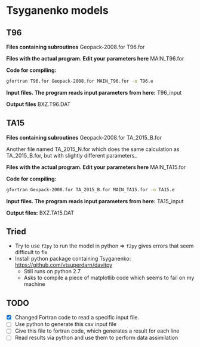 # Tsyganenko models

## T96
__Files containing subroutines__
Geopack-2008.for
T96.for

__Files with the actual program. Edit your parameters here__
MAIN_T96.for

__Code for compiling:__

```bash
gfortran T96.for Geopack-2008.for MAIN_T96.for -o T96.e
```
__Input files. The program reads input parameters from here:__
T96_input

__Output files__
BXZ.T96.DAT

## TA15

__Files containing subroutines__
Geopack-2008.for
TA_2015_B.for

Another file named TA_2015_N.for which does the same calculation as TA_2015_B.for, but with slightly different parameters_

__Files with the actual program. Edit your parameters here__
MAIN_TA15.for

__Code for compiling:__

```bash
gfortran Geopack-2008.for TA_2015_B.for MAIN_TA15.for -o TA15.e
```

__Input files. The program reads input parameters from here:__ TA15_input

__Output files:__
BXZ.TA15.DAT

## Tried

- Try to use ```f2py``` to run the model in python => ```f2py``` gives errors that seem difficult to fix
- Install python package containing Tsyganenko: <https://github.com/vtsuperdarn/davitpy>
    - Still runs on python 2.7
    - Asks to compile a piece of matplotlib code which seems to fail on my machine

## TODO

- [x] Changed Fortran code to read a specific input file.
- [ ] Use python to generate this csv input file
- [ ] Give this file to fortran code, which generates a result for each line
- [ ] Read results via python and use them to perform data assimilation
